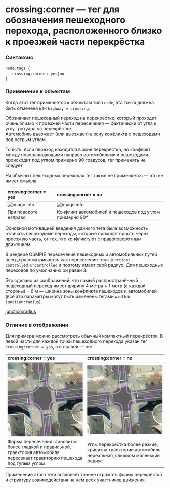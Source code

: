 # crossing:corner — тег для обозначения пешеходного перехода, расположенного близко к проезжей части перекрёстка

### Синтаксис
~~~
node.tags {
   crossing:corner: yes|no
}
~~~

### Применение к объектам

Когда этот тег применяется к объектам типа `node`, эта точка должна быть отмечена как `highway = crossing`.

Обозначает пешеходный переход на перекрёстке, который проходит очень близко к проезжей части пересечения — фактически от угла к углу тротуара на перекрёстке.  
Автомобиль въезжает (или выезжает) в зону конфликта с пешеходами под острым углом.

То есть, если переход находится в зоне перекрёстка, но конфликт между поворачивающими направо автомобилями и пешеходами происходит под углом примерно 90 градусов, тег применять не следует.

На обычных пешеходных переходах тег также не применяется — это не имеет смысла.

| crossing:corner = yes | crossing:corner = no | 
| :--------------------- | :-------------------- |
| ![image info](./img/crossing:corner-img5.png) | ![image info](./img/crossing:corner-img6.png) | 
| При повороте направо | Конфликт автомобилей и пешеходов под углом примерно 90° | 

Основной мотивацией введения данного тега была возможность отличать пешеходные переходы, которые проходят просто через проезжую часть, от тех, что конфликтуют с правоповоротным движением.

В рендере OSMPIE пересечение пешеходных и автомобильных путей всегда рассматривается как пересечение типа `junction: controlled|uncontrolled` и поэтому имеет свой радиус. Для пешеходных переходов по умолчанию он равен 3.

Это сделано из соображений, что самый распространённый пешеходный переход имеет ширину 4 метра + 1 метр (с каждой стороны) = 6 м — ширина зоны конфликта пешеходов и автомобилей (все эти параметры могут быть изменены тегами `width` и `junction:radius`).

[junction:radius](./node.tags.junction:radius.md)

### Отличие в отображении
Для примера можно рассмотреть обычный компактный перекрёсток. В левой части для каждой точки пешеходного перехода указан тег `crossing:corner = yes`, а в правой — нет.

| crossing:corner = yes | crossing:corner = no | 
| :--------------------- | :-------------------- |
| ![image info](./img/crossing:corner-img3.png) | ![image info](./img/crossing:corner-img4.png) | 
| Форма пересечения становится более гладкой и правильной, траектория автомобиля пересекает траекторию пешехода под тупым углом | Углы перекрёстка более резкие, кривизна траектории автомобиля нереальная, слишком маленький радиус | 

Применение этого тега позволяет точнее отражать форму перекрёстка и структуру взаимодействия на нём всех участников движения.